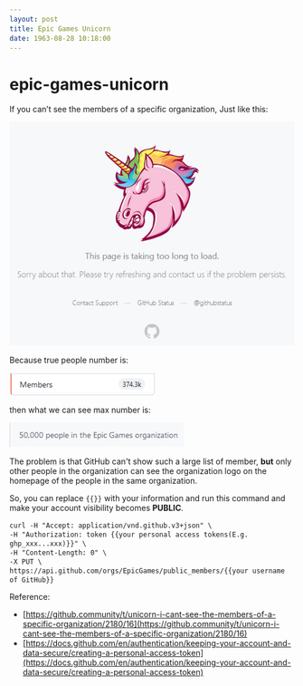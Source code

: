 ```yaml
---
layout: post
title: Epic Games Unicorn
date: 1963-08-28 10:18:00
---
```


# epic-games-unicorn

If you can’t see the members of a specific organization, Just like this:

![unicorn](/assets/img/20211213/unicorn.png)

Because true people number is:

![tnum](/assets/img/20211213/tnum.png)

then what we can see max number is:

![fnum](/assets/img/20211213/fnum.png)

The problem is that GitHub can't show such a large list of member, **but** only other people in the organization can see the organization logo on the homepage of the people in the same organization.

So, you can replace ```{{}}``` with your information and run this command and make your account visibility becomes **PUBLIC**.

```
curl -H "Accept: application/vnd.github.v3+json" \
-H "Authorization: token {{your personal access tokens(E.g. ghp_xxx...xxx)}}" \
-H "Content-Length: 0" \
-X PUT \
https://api.github.com/orgs/EpicGames/public_members/{{your username of GitHub}}
```

Reference:   
- [https://github.community/t/unicorn-i-cant-see-the-members-of-a-specific-organization/2180/16](https://github.community/t/unicorn-i-cant-see-the-members-of-a-specific-organization/2180/16)  
- [https://docs.github.com/en/authentication/keeping-your-account-and-data-secure/creating-a-personal-access-token](https://docs.github.com/en/authentication/keeping-your-account-and-data-secure/creating-a-personal-access-token)  
